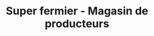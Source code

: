 ---
title: "Super fermier - Magasin de producteurs"
url: /bar-le-duc/super-fermier-magasin-de-producteurs/
shop: Lebensmittel
---